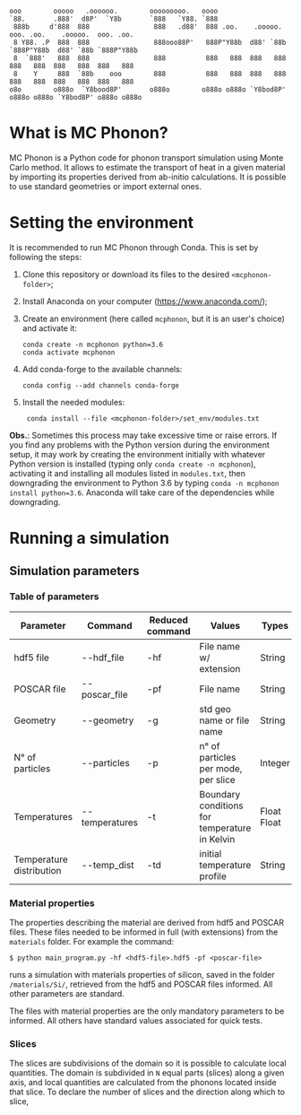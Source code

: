     ooo        ooooo   .oooooo.        ooooooooo.   oooo                                                    
    `88.       .888'  d8P'  `Y8b       `888   `Y88. `888                                                    
     888b     d'888  888                888   .d88'  888 .oo.    .ooooo.  ooo. .oo.    .ooooo.  ooo. .oo.   
     8 Y88. .P  888  888                888ooo88P'   888P"Y88b  d88' `88b `888P"Y88b  d88' `88b `888P"Y88b  
     8  `888'   888  888                888          888   888  888   888  888   888  888   888  888   888  
     8    Y     888  `88b    ooo        888          888   888  888   888  888   888  888   888  888   888  
    o8o        o888o  `Y8bood8P'       o888o        o888o o888o `Y8bod8P' o888o o888o `Y8bod8P' o888o o888o 

# What is MC Phonon?

MC Phonon is a Python code for phonon transport simulation using Monte Carlo method. It allows to estimate the transport of heat in a given material by importing  its properties derived from ab-initio calculations. It is possible to use standard geometries or import external ones.

# Setting the environment

It is recommended to run MC Phonon through Conda. This is set by following the steps:

1. Clone this repository or download its files to the desired `<mcphonon-folder>`;
2. Install Anaconda on your computer (https://www.anaconda.com/);
3. Create an environment (here called `mcphonon`, but it is an user's choice) and activate it:
   
       conda create -n mcphonon python=3.6
       conda activate mcphonon

4. Add conda-forge to the available channels:
   
       conda config --add channels conda-forge

5. Install the needed modules:
   
        conda install --file <mcphonon-folder>/set_env/modules.txt

**Obs.**: Sometimes this process may take excessive time or raise errors. If you find any problems with the Python version during the environment setup, it may work by creating the environment initially with whatever Python version is installed (typing only `conda create -n mcphonon`), activating it and installing all modules listed in `modules.txt`, then downgrading the environment to Python 3.6 by typing `conda -n mcphonon install python=3.6`. Anaconda will take care of the dependencies while downgrading.

# Running a simulation

## Simulation parameters

### Table of parameters

| Parameter                | Command        | Reduced command | Values                                        | Types         | Default         |
| ------------------------ | -------------- | --------------- | --------------------------------------------- | ------------- | --------------- |
| hdf5 file                | --hdf_file     | -hf             | File name w/ extension                        | String        |                 | 
| POSCAR file              | --poscar_file  | -pf             | File name                                     | String        |                 |
| Geometry                 | --geometry     | -g              | std geo name or file name                     | String        | `cuboid`        |
| N° of particles          | --particles    | -p              | n° of particles per mode, per slice           | Integer       | `1`             |
| Temperatures             | --temperatures | -t              | Boundary conditions for temperature in Kelvin | Float Float   | `310 290`       |
| Temperature distribution | --temp_dist    | -td             | initial temperature profile                   | String        | `constant_cold` |

<!-- XXXXXXXX KEEP GOING xxxxxxxxxxxxxxxx -->

### Material properties

The properties describing the material are derived from hdf5 and POSCAR files. These files needed to be informed in full (with extensions) from the `materials` folder. For example the command:

    $ python main_program.py -hf <hdf5-file>.hdf5 -pf <poscar-file>

runs a simulation with materials properties of silicon, saved in the folder `/materials/Si/`, retrieved from the hdf5 and POSCAR files informed. All other parameters are standard.

The files with material properties are the only mandatory parameters to be informed. All others have standard values associated for quick tests.

### Slices

The slices are subdivisions of the domain so it is possible to calculate local quantities. The domain is subdivided in `N` equal parts (slices) along a given axis, and local quantities are calculated from the phonons located inside that slice. To declare the number of slices and the direction along which to slice, 

<!-- XXXXXXXX KEEP GOING xxxxxxxxxxxxxxxx -->